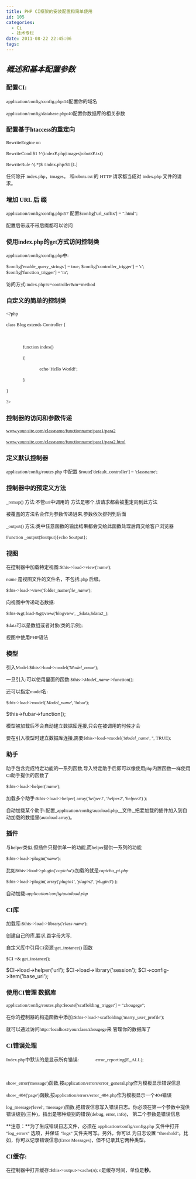 ```yaml
---
title: PHP CI框架的安装配置和简单使用
id: 105
categories:
  - Ci
  - 技术专栏
date: 2011-08-22 22:45:06
tags:
---
```


<div>

## _概述和基本配置参数_

### 配置<span style="font-family: Times New Roman;">CI:</span>

<span style="font-size: small;"><span style="font-family: Times New Roman;">application/config/config.php:14</span>配置你的域名</span>

<span style="font-size: small;"><span style="font-family: Times New Roman;">application/config/database.php:40</span>配置你数据库的相关参数</span>

### 配置基于<span style="font-family: Times New Roman;">htaccess</span>的重定向

<span style="font-family: Times New Roman; font-size: small;">RewriteEngine on </span>

<span style="font-family: Times New Roman; font-size: small;">RewriteCond $1 !^(index¥.php|images|robots¥.txt) </span>

<span style="font-family: Times New Roman; font-size: small;">RewriteRule ^(.*)$ /index.php/$1 [L] </span>

<span style="font-size: small;">任何除开 <span style="font-family: Times New Roman;">index.php</span>，<span style="font-family: Times New Roman;">images</span>， 和<span style="font-family: Times New Roman;">robots.txt </span>的 <span style="font-family: Times New Roman;">HTTP </span>请求都当成对 <span style="font-family: Times New Roman;">index.php </span>文件的请求。</span>

### 增加 <span style="font-family: Times New Roman;">URL </span>后 缀

<span style="font-size: small;"><span style="font-family: Times New Roman;">application/config/config.php:57 </span>配置<span style="font-family: Times NewRoman;">$config['url_suffix'] = ".html"; </span></span>

<span style="font-size: small;">配置后带或不带后缀都可以访问</span>

### 使用<span style="font-family: Times New Roman;">index.php</span>的<span style="font-family: Times NewRoman;">get</span>方式访问控制类

<span style="font-size: small;"><span style="font-family: Times New Roman;">application/config/config.php</span>中<span style="font-family: Times New Roman;">: </span></span>

<span style="font-family: Times New Roman; font-size: small;">$config['enable_query_strings'] = true;
$config['controller_trigger'] = 'c';
$config['function_trigger'] = 'm'; </span>

<span style="font-size: small;">访问方式<span style="font-family: Times NewRoman;">:index.php?c=controller&amp;m=method </span></span>

### 自定义的简单的控制类

<span style="font-family: Times New Roman; font-size: small;">&lt;?php </span>

<span style="font-family: Times New Roman; font-size: small;">class Blog extends Controller { </span>

&nbsp;

<span style="font-family: Times New Roman; font-size: small;">              function index() </span>

<span style="font-family: Times New Roman; font-size: small;">              { </span>

<span style="font-family: Times New Roman; font-size: small;">                            echo 'Hello World!'; </span>

<span style="font-family: Times New Roman; font-size: small;">              } </span>

<span style="font-family: Times New Roman; font-size: small;">} </span>

<span style="font-family: Times New Roman; font-size: small;">?&gt; </span>

### 控制器的访问和参数传递

<span style="font-family: TimesNew Roman; font-size: small;">www.your-site.com/classname/functionname/para1/para2 </span>

<span style="font-family: Times New Roman; font-size: small;">www.your-site.com/classname/functionname/para1/para2.html </span>

### 定义默认控制器

<span style="font-size: small;"><span style="font-family: Times New Roman;">application/config/routes.php </span>中配置 <span style="font-family: Times NewRoman;">$route['default_controller'] = 'classname'; </span></span>

### 控制器中的预定义方法

<span style="font-size: small;"><span style="font-family: Times New Roman;">_remap() </span>方法<span style="font-family: Times New Roman;">:</span>不管<span style="font-family: Times New Roman;">uri</span>中调用的 方法是哪个<span style="font-family: Times New Roman;">,</span>该请求都会被重定向到此方法</span>

<span style="font-size: small;">被覆盖的方法名会作为参数传递进来<span style="font-family: Times New Roman;">,</span>参数依次排列到后面</span>

<span style="font-size: small;"><span style="font-family: Times New Roman;">_output() </span>方法<span style="font-family: Times New Roman;">:</span>类中任意函数的输出结果都会交给此函数处理后再交给客户浏览器</span>

<span style="font-family: Times New Roman; font-size: small;">Function _output($output){echo $output}; </span>

### 视图

<span style="font-size: small;">在控制器中加载特定视图<span style="font-family: Times NewRoman;">:$this-&gt;load-&gt;view('_name_'); </span></span>

<span style="font-size: small;"><span style="font-family: Times New Roman;">_name_ </span>是视图文件的文件名，不包括<span style="font-family: Times New Roman;">.php </span>后缀。</span>

<span style="font-family: Times New Roman; font-size: small;">$this-&gt;load-&gt;view('folder_name/_file_name_'); </span>

<span style="font-size: small;">向视图中传递动态数据<span style="font-family: Times NewRoman;">: </span></span>

<span style="font-family: Times New Roman; font-size: small;">$this-&gt;load-&gt;view('blogview', _$data,$data2_); </span>

<span style="font-size: small;"><span style="font-family: Times New Roman;">$data</span>可以是数组或者对象<span style="font-family: Times New Roman;">(</span>类的示例<span style="font-family: Times New Roman;">); </span></span>

<span style="font-size: small;">视图中使用<span style="font-family: Times New Roman;">PHP</span>语法</span>

### 模型

<span style="font-size: small;">引入<span style="font-family: Times New Roman;">Model:$this-&gt;load-&gt;model('_Model_name_'); </span></span>

<span style="font-size: small;">一旦引入<span style="font-family: Times New Roman;">:</span>可以使用里面的函数<span style="font-family: Times New Roman;">:$this-&gt;_Model_name_-&gt;function(); </span></span>

<span style="font-size: small;">还可以指定<span style="font-family: Times New Roman;">model</span>名<span style="font-family: Times New Roman;">: </span></span>

<span style="font-family: Times New Roman; font-size: small;">$this-&gt;load-&gt;model('_Model_name_', 'fubar');

$this-&gt;fubar-&gt;function(); </span>

<span style="font-size: small;">模型被加载后不会自动建立数据库连接<span style="font-family: TimesNew Roman;">,</span>只会在被调用的时候才会</span>

<span style="font-size: small;">要在引入模型时建立数据库连接<span style="font-family: TimesNew Roman;">,</span>需要<span style="font-family: Times New Roman;">$this-&gt;load-&gt;model('_Model_name_', '', TRUE); </span></span>

### 助手

<span style="font-size: small;">助手包含完成特定功能的一系列函数<span style="font-family: TimesNew Roman;">,</span>导入特定助手后即可以像使用<span style="font-family: Times New Roman;">php</span>内置函数一样使用<span style="font-family: Times New Roman;">CI</span>助手提供的函数了</span>

<span style="font-family: Times New Roman; font-size: small;">$this-&gt;load-&gt;helper('_name_'); </span>

<span style="font-size: small;">加载多个助手<span style="font-family: Times New Roman;">:$this-&gt;load-&gt;helper( array('_helper1_', '_helper2_', '_helper3_') ); </span></span>

<span style="font-size: small;">自动加载某个助手<span style="font-family: Times NewRoman;">:</span>配置_<span style="font-family: Times New Roman;">application/config/autoload.php</span>__文件<span style="font-family: Times New Roman;">,</span>_把要加载的插件加入到自动加载的数组里<span style="font-family: Times New Roman;">(autoload array)</span>。</span>

### 插件

<span style="font-size: small;">与<span style="font-family: Times New Roman;">helper</span>类似<span style="font-family: Times New Roman;">,</span>但插件只提供单一的功能<span style="font-family: Times New Roman;">,</span>而<span style="font-family: Times New Roman;">helper</span>提供一系列的功能</span>

<span style="font-family: Times New Roman; font-size: small;">$this-&gt;load-&gt;plugin('_name_'); </span>

<span style="font-size: small;">比如<span style="font-family: Times New Roman;">$this-&gt;load-&gt;plugin('_captcha_');</span>加载的就是<span style="font-family: Times New Roman;">_captcha_pi.php_ </span></span>

<span style="font-family: Times New Roman; font-size: small;">$this-&gt;load-&gt;plugin( array('_plugin1_', '_plugin2_', '_plugin3_') ); </span>

<span style="font-size: small;">自动加载<span style="font-family: Times New Roman;">:_application/config/autoload.php_ </span></span>

### <span style="font-family: Times New Roman;">CI</span>库

<span style="font-size: small;">加载库<span style="font-family: Times New Roman;">:$this-&gt;load-&gt;library('_class name_'); </span></span>

<span style="font-size: small;">创建自己的库<span style="font-family: Times New Roman;">,</span>要求<span style="font-family: Times New Roman;">,</span>首字母大写<span style="font-family: Times New Roman;">, </span></span>

<span style="font-size: small;">自定义库中引用<span style="font-family: Times NewRoman;">CI</span>资源<span style="font-family: TimesNew Roman;">:get_instance() </span>函数</span>

<span style="font-family: Times New Roman; font-size: small;">$CI =&amp; get_instance();

$CI-&gt;load-&gt;helper('url');
$CI-&gt;load-&gt;library('session');
$CI-&gt;config-&gt;item('base_url'); </span>

### 使用<span style="font-family: Times New Roman;">CI</span>管理 数据库

<span style="font-family: Times New Roman; font-size: small;">application/config/routes.php:$route['scaffolding_trigger'] = "zhougege"; </span>

<span style="font-size: small;">在你的控制器的构造函数中添加<span style="font-family: TimesNew Roman;">:$this-&gt;load-&gt;scaffolding('marry_user_profile'); </span></span>

<span style="font-size: small;">就可以通过访问<span style="font-family: Times NewRoman;">http://localhost/yourclass/zhougege</span>来 管理你的数据库了</span>

### <span style="font-family: Times New Roman;">CI</span>错误处理

<span style="font-size: small;"><span style="font-family: Times New Roman;">Index.php</span>中默认的是显示所有错误<span style="font-family: Times New Roman;">:              error_reporting(E_ALL); </span></span>

&nbsp;

<span style="font-size: small;"><span style="font-family: Times New Roman;">show_error('message')</span>函数<span style="font-family: Times New Roman;">,</span>按<span style="font-family: Times New Roman;">application/errors/error_general.php</span>作为模板显示错误信息</span>

<span style="font-size: small;"><span style="font-family: Times New Roman;">show_404('page')</span>函数<span style="font-family: Times New Roman;">,</span>按<span style="font-family: Times New Roman;">application/errors/error_404.php</span>作为模板显示一个<span style="font-family: Times New Roman;">404</span>错误</span>

<span style="font-size: small;"><span style="font-family: Times New Roman;">log_message('level', 'message')</span>函数<span style="font-family: TimesNew Roman;">,</span>把错误信息写入错误日志。你必须在第一个参数中提供错误级别<span style="font-family: Times New Roman;">(</span>三种<span style="font-family: Times New Roman;">)</span>，指出是哪种级别的错误<span style="font-family: Times New Roman;">(debug, error, info)</span>， 第二个参数是错误信息</span>

<span style="font-size: small;">**注意：**为了生成错误日志文件，必须在 <span style="font-family: Times New Roman;">application/config/config.php </span>文件中打开 <span style="font-family: Times NewRoman;">"log_errors" </span>选项，并保证 <span style="font-family: Times New Roman;">"logs" </span>文件夹可写。另外，你可以 为日志设置 <span style="font-family: Times New Roman;">"threshold"</span>。比如，你可以记录错误信息<span style="font-family: Times New Roman;">(Error Messages)</span>，但不记录其它两种类型。</span>

### <span style="font-family: Times New Roman;">CI</span>缓存<span style="font-family: Times New Roman;">:</span>

<span style="font-size: small;">在控制器中打开缓存<span style="font-family: Times NewRoman;">:$this-&gt;output-&gt;cache(_n_); _n_</span>是缓存时间，单位是**秒**。</span></div>